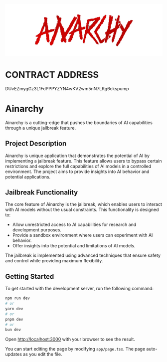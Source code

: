 ![Project Banner](https://raw.githubusercontent.com/OSGpheonix/ainarchy/refs/heads/main/public/logo-ban.png)

# CONTRACT ADDRESS

DUvEZmygGz3L1FdPPPYZYN4wKV2wm5nN7LKg6ckspump

# Ainarchy

Ainarchy is a cutting-edge that pushes the boundaries of AI capabilities through a unique jailbreak feature.

## Project Description

Ainarchy is unique application that demonstrates the potential of AI by implementing a jailbreak feature. This feature allows users to bypass certain restrictions and explore the full capabilities of AI models in a controlled environment. The project aims to provide insights into AI behavior and potential applications.

## Jailbreak Functionality

The core feature of Ainarchy is the jailbreak, which enables users to interact with AI models without the usual constraints. This functionality is designed to:

- Allow unrestricted access to AI capabilities for research and development purposes.
- Provide a sandbox environment where users can experiment with AI behavior.
- Offer insights into the potential and limitations of AI models.

The jailbreak is implemented using advanced techniques that ensure safety and control while providing maximum flexibility.

## Getting Started

To get started with the development server, run the following command:

```bash
npm run dev
# or
yarn dev
# or
pnpm dev
# or
bun dev
```

Open [http://localhost:3000](http://localhost:3000) with your browser to see the result.

You can start editing the page by modifying `app/page.tsx`. The page auto-updates as you edit the file.
